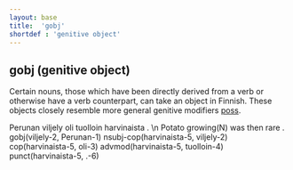 ```yaml
---
layout: base
title:  'gobj'
shortdef : 'genitive object'
---
```


## gobj (genitive object) <a name="sec-gobj"></a>

Certain nouns, those which have been directly derived from a verb or otherwise have a verb counterpart, can take an object in Finnish. These objects closely resemble more general genitive modifiers <a href="http://universaldependencies.github.io/docs/fi/poss.html">poss</a>.


<!-- fname:gobj.pdf -->
<div class="sd-parse">
Perunan viljely oli tuolloin harvinaista . \n Potato growing(N) was then rare .
gobj(viljely-2, Perunan-1)
nsubj-cop(harvinaista-5, viljely-2)
cop(harvinaista-5, oli-3)
advmod(harvinaista-5, tuolloin-4)
punct(harvinaista-5, .-6)
</div>


